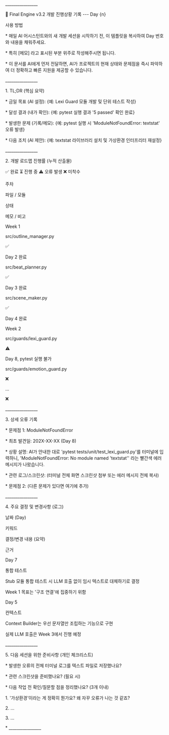 \_\_\_\_\_\_\_\_\_\_\_\_\_\_\_\_

📌 Final Engine v3.2 개발 진행상황 기록 --- Day {n}

사용 방법

\* 매일 AI 어시스턴트와의 새 개발 세션을 시작하기 전, 이 템플릿을
복사하여 Day 번호와 내용을 채워주세요.

\* 특히 \[메모\] 라고 표시된 부분 위주로 작성해주시면 됩니다.

\* 이 문서를 AI에게 먼저 전달하면, AI가 프로젝트의 현재 상태와 문제점을
즉시 파악하여 더 정확하고 빠른 지원을 제공할 수 있습니다.

\_\_\_\_\_\_\_\_\_\_\_\_\_\_\_\_

1\. TL;DR (핵심 요약)

\* 금일 목표 (AI 설정): {예: Lexi Guard 모듈 개발 및 단위 테스트 작성}

\* 달성 결과 (내가 확인): {예: pytest 실행 결과 \'5 passed\' 확인 완료}

\* 발생한 문제 (기록/메모): {예: pytest 실행 시 \'ModuleNotFoundError:
textstat\' 오류 발생}

\* 다음 조치 (AI 제안): {예: textstat 라이브러리 설치 및 가상환경
인터프리터 재설정}

\_\_\_\_\_\_\_\_\_\_\_\_\_\_\_\_

2\. 개발 로드맵 진행률 (누적 산출물)

✅ 완료 ⏳ 진행 중 ⚠ 오류 발생 ❌ 미착수

주차

파일 / 모듈

상태

메모 / 비고

Week 1

src/outline_manager.py

✅

Day 2 완료

src/beat_planner.py

✅

Day 3 완료

src/scene_maker.py

✅

Day 4 완료

Week 2

src/guards/lexi_guard.py

⚠

Day 8, pytest 실행 불가

src/guards/emotion_guard.py

❌

\...

❌

\_\_\_\_\_\_\_\_\_\_\_\_\_\_\_\_

3\. 상세 오류 기록

\* 문제점 1: ModuleNotFoundError

\* 최초 발견일: 202X-XX-XX (Day 8)

\* 상황 설명: AI가 안내한 대로 \'pytest
tests/unit/test_lexi_guard.py\'를 터미널에 입력하니,
\'ModuleNotFoundError: No module named \'textstat\'\' 라는 빨간색 에러
메시지가 나왔습니다.

\* 관련 로그/스크린샷: (터미널 전체 화면 스크린샷 첨부 또는 에러 메시지
전체 복사)

\* 문제점 2: (다른 문제가 있다면 여기에 추가)

\_\_\_\_\_\_\_\_\_\_\_\_\_\_\_\_

4\. 주요 결정 및 변경사항 (로그)

날짜 (Day)

키워드

결정/변경 내용 (요약)

근거

Day 7

통합 테스트

Stub 모듈 통합 테스트 시 LLM 호출 없이 임시 텍스트로 대체하기로 결정

Week 1 목표는 \'구조 연결\'에 집중하기 위함

Day 5

컨텍스트

Context Builder는 우선 문자열만 조립하는 기능으로 구현

실제 LLM 호출은 Week 3에서 진행 예정

\_\_\_\_\_\_\_\_\_\_\_\_\_\_\_\_

5\. 다음 세션을 위한 준비사항 (개인 체크리스트)

\* 발생한 오류의 전체 터미널 로그를 텍스트 파일로 저장했나요?

\* 관련 스크린샷을 준비했나요? (필요 시)

\* 다음 작업 전 확인/질문할 점을 정리했나요? (3개 이내)

1\. \'가상환경\'이라는 게 정확히 뭔가요? 왜 자꾸 오류가 나는 것 같죠?

2\. \...

3\. \...

\* \_\_\_\_\_\_\_\_\_\_\_\_\_\_\_\_
